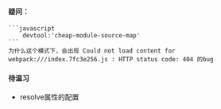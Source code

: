 #### 疑问：
    ```javascript 
        devtool:'cheap-module-source-map'
    ```
    为什么这个模式下，会出现 Could not load content for webpack:///index.7fc3e256.js : HTTP status code: 404 的bug

#### 待温习
- resolve属性的配置